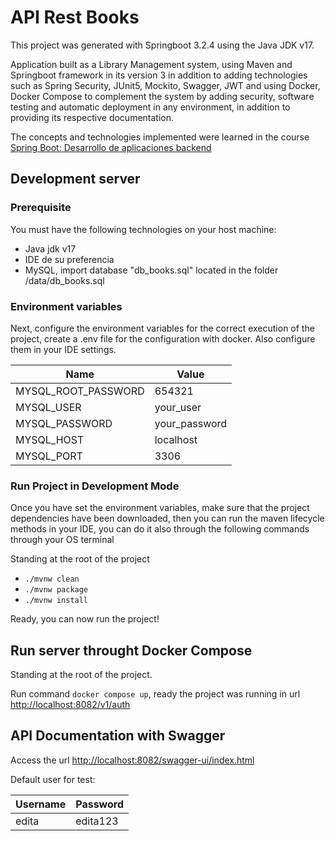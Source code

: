 # API Rest Books

This project was generated with Springboot 3.2.4 using the Java JDK v17.

Application built as a Library Management system, using Maven and Springboot framework in its version 3 in addition to adding technologies such as Spring Security, JUnit5, Mockito, Swagger, JWT and using Docker, Docker Compose to complement the system by adding security, software testing and automatic deployment in any environment, in addition to providing its respective documentation.

The concepts and technologies implemented were learned in the course [Spring Boot: Desarrollo de aplicaciones backend](https://www.udemy.com/course/spring-boot-2-desarrollo-de-aplicaciones-backend/?couponCode=24T2MT111824)

## Development server

### Prerequisite
You must have the following technologies on your host machine:

- Java jdk v17
- IDE de su preferencia
- MySQL, import database "db_books.sql" located in the folder /data/db_books.sql

### Environment variables
Next, configure the environment variables for the correct execution of the project, create a .env file for the configuration with docker. Also configure them in your IDE settings.

| Name     |   Value             |
|----------|---------------------|
| MYSQL_ROOT_PASSWORD | 654321   |
| MYSQL_USER | your_user         |
| MYSQL_PASSWORD | your_password |
| MYSQL_HOST | localhost         |
| MYSQL_PORT | 3306              |

### Run Project in Development Mode
Once you have set the environment variables, make sure that the project dependencies have been downloaded, then you can run the maven lifecycle methods in your IDE, you can do it also through the following commands through your OS terminal

Standing at the root of the project

- `./mvnw clean`
- `./mvnw package`
- `./mvnw install`

Ready, you can now run the project!

## Run server throught Docker Compose

Standing at the root of the project.

Run command `docker compose up`, ready the project was running in url [http://localhost:8082/v1/auth](http://localhost:8082/v1/auth)

## API Documentation with Swagger

Access the url [http://localhost:8082/swagger-ui/index.html](http://localhost:8082/swagger-ui/index.html)

Default user for test:

| Username |   Password    |
|----------|---------------|
| edita    | edita123      |


